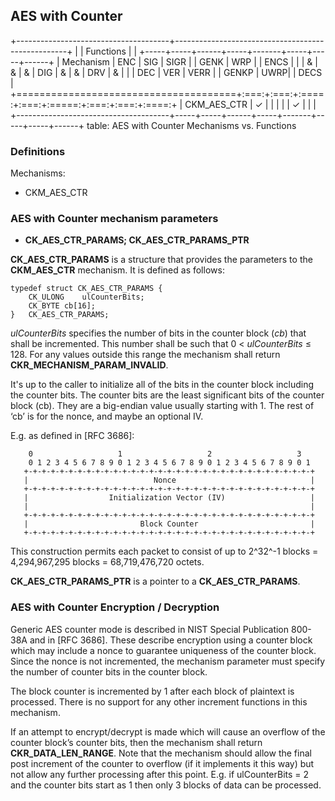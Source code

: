 ## AES with Counter


+--------------------------------------+---------------------------------------------------+
|                                      | Functions                                         |
|                                      +-----+-----+------+-----+-------+-----+-----+------+
| Mechanism                            | ENC | SIG | SIGR |     | GENK  | WRP |     | ENCS |
|                                      |  &  |  &  |  &   | DIG |   &   |  &  | DRV |  &   |
|                                      | DEC | VER | VERR |     | GENKP | UWRP|     | DECS |
+======================================+:===:+:===:+:====:+:===:+:=====:+:===:+:===:+:====:+
| CKM_AES_CTR                          |  ✓  |     |      |     |       |  ✓  |     |      |
+--------------------------------------+-----+-----+------+-----+-------+-----+-----+------+
table: AES with Counter Mechanisms vs. Functions

### Definitions

Mechanisms:

- CKM_AES_CTR

### AES with Counter mechanism parameters

* **CK_AES_CTR_PARAMS; CK_AES_CTR_PARAMS_PTR**

**CK_AES_CTR_PARAMS** is a structure that provides the parameters to the
**CKM_AES_CTR** mechanism. It is defined as follows:

~~~{.c}
typedef struct CK_AES_CTR_PARAMS {
	CK_ULONG	ulCounterBits;
	CK_BYTE	cb[16];
}	CK_AES_CTR_PARAMS;
~~~

_ulCounterBits_ specifies the number of bits in the counter block (_cb_) that
shall be incremented. This number shall be such that 0 < _ulCounterBits_ ≤ 128.
For any values outside this range the mechanism shall return
**CKR_MECHANISM_PARAM_INVALID**.

It's up to the caller to initialize all of the bits in the counter block
including the counter bits. The counter bits are the least significant bits of
the counter block (cb). They are a big-endian value usually starting with 1. The
rest of ‘cb’ is for the nonce, and maybe an optional IV.

E.g. as defined in [RFC 3686]:

~~~
    0                   1                   2                   3
    0 1 2 3 4 5 6 7 8 9 0 1 2 3 4 5 6 7 8 9 0 1 2 3 4 5 6 7 8 9 0 1
   +-+-+-+-+-+-+-+-+-+-+-+-+-+-+-+-+-+-+-+-+-+-+-+-+-+-+-+-+-+-+-+-+
   |                            Nonce                              |
   +-+-+-+-+-+-+-+-+-+-+-+-+-+-+-+-+-+-+-+-+-+-+-+-+-+-+-+-+-+-+-+-+
   |                  Initialization Vector (IV)                   |
   |                                                               |
   +-+-+-+-+-+-+-+-+-+-+-+-+-+-+-+-+-+-+-+-+-+-+-+-+-+-+-+-+-+-+-+-+
   |                         Block Counter                         |
   +-+-+-+-+-+-+-+-+-+-+-+-+-+-+-+-+-+-+-+-+-+-+-+-+-+-+-+-+-+-+-+-+
~~~

This construction permits each packet to consist of up to 2^32^-1 blocks =
4,294,967,295 blocks = 68,719,476,720 octets.

**CK_AES_CTR_PARAMS_PTR** is a pointer to a **CK_AES_CTR_PARAMS**.

### AES with Counter Encryption / Decryption

Generic AES counter mode is described in NIST Special Publication 800-38A and in
[RFC 3686]. These describe encryption using a counter block which may include a
nonce to guarantee uniqueness of the counter block. Since the nonce is not
incremented, the mechanism parameter must specify the number of counter bits in
the counter block.

The block counter is incremented by 1 after each block of plaintext is
processed. There is no support for any other increment functions in this
mechanism.

If an attempt to encrypt/decrypt is made which will cause an overflow of the
counter block’s counter bits, then the mechanism shall return
**CKR_DATA_LEN_RANGE**. Note that the mechanism should allow the final post
increment of the counter to overflow (if it implements it this way) but not
allow any further processing after this point. E.g. if ulCounterBits = 2 and the
counter bits start as 1 then only 3 blocks of data can be processed. 
